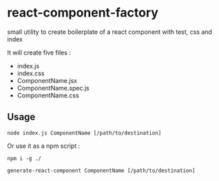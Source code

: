 # react-component-factory
small utility to create boilerplate of a react component with test, css and index

It will create five files :
* index.js
* index.css
* ComponentName.jsx
* ComponentName.spec.js
* ComponentName.css

## Usage
`node index.js ComponentName [/path/to/destination]`

Or use it as a npm script :

`npm i -g ./`

`generate-react-component ComponentName [/path/to/destination]`
